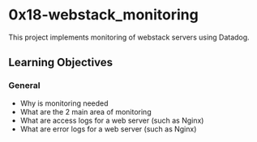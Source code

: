 # 0x18-webstack_monitoring
This project implements monitoring of webstack servers using Datadog.
## Learning Objectives
### General
- Why is monitoring needed
- What are the 2 main area of monitoring
- What are access logs for a web server (such as Nginx)
- What are error logs for a web server (such as Nginx)
